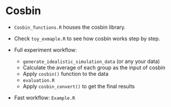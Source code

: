 # Cosbin

- `Cosbin_functions.R` houses the cosbin library.
- Check `toy_exmaple.R` to see how cosbin works step by step.

- Full experiment workflow:
  - `generate_idealistic_simulation_data` (or any your data) 
  - Calculate the average of each group as the input of cosbin
  - Apply `cosbin()` function to the data
  - `evaluation.R` 
  - Apply `cosbin_convert()` to get the final results

- Fast workflow:
`Example.R`
